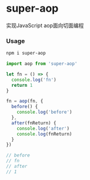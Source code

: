 # super-aop

实现JavaScript aop面向切面编程

### Usage

```bash
npm i super-aop
```

```js
import aop from 'super-aop'

let fn = () => {
  console.log('fn')
  return 1
}

fn = aop(fn, {
  before() {
    console.log('before')
  },
  after(fnReturn) {
    console.log('after')
    console.log(fnReturn)
  }
})

// before
// fn
// after
// 1
```
